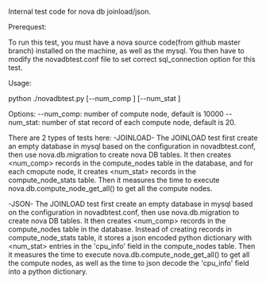 Internal test code for nova db joinload/json.

Prerequest:

To run this test, you must have a nova source code(from github master branch) installed on the machine, as well as the mysql.
You then have to modify the novadbtest.conf file to set correct sql_connection option for this test.

Usage:

  python ./novadbtest.py [--num_comp  <value>] [--num_stat <value>]

Options:
--num_comp: number of compute node, default is 10000
--num_stat: number of stat record of each compute node, default is 20.

There are 2 types of tests here:
-JOINLOAD-
The JOINLOAD test first create an empty database in mysql based on the configuration in novadbtest.conf, then use nova.db.migration
to create nova DB tables. It then creates <num_comp> records in the compute_nodes table in the database, and for each cmopute node,
it creates <num_stat> records in the compute_node_stats table. Then it measures the time to execute nova.db.compute_node_get_all() to
get all the compute nodes.

-JSON-
The JOINLOAD test first create an empty database in mysql based on the configuration in novadbtest.conf, then use nova.db.migration
to create nova DB tables. It then creates <num_comp> records in the compute_nodes table in the database. Instead of creating records
in compute_node_stats table, it stores a json encoded python dictionary with <num_stat> entries in the 'cpu_info' field in the 
compute_nodes table. Then it measures the time to execute nova.db.compute_node_get_all() to get all the compute nodes, as well as the
time to json decode the 'cpu_info' field into a python dictionary.


